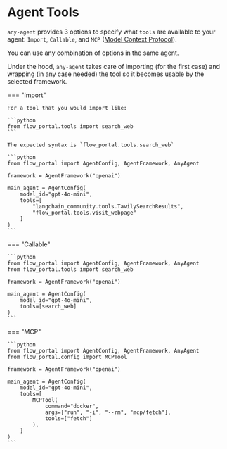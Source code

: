 # Agent Tools

`any-agent` provides 3 options to specify what `tools` are available to your agent: `Import`, `Callable`, and `MCP` ([Model Context Protocol](https://modelcontextprotocol.io/introduction)).

You can use any combination of options in the same agent.

Under the hood, `any-agent` takes care of importing (for the first case) and wrapping (in any case needed) the
tool so it becomes usable by the selected framework.

=== "Import"

    For a tool that you would import like:

    ```python
    from flow_portal.tools import search_web
    ```

    The expected syntax is `flow_portal.tools.search_web`

    ```python
    from flow_portal import AgentConfig, AgentFramework, AnyAgent

    framework = AgentFramework("openai")

    main_agent = AgentConfig(
        model_id="gpt-4o-mini",
        tools=[
            "langchain_community.tools.TavilySearchResults",
            "flow_portal.tools.visit_webpage"
        ]
    )
    ```

=== "Callable"

    ```python
    from flow_portal import AgentConfig, AgentFramework, AnyAgent
    from flow_portal.tools import search_web

    framework = AgentFramework("openai")

    main_agent = AgentConfig(
        model_id="gpt-4o-mini",
        tools=[search_web]
    )
    ```

=== "MCP"

    ```python
    from flow_portal import AgentConfig, AgentFramework, AnyAgent
    from flow_portal.config import MCPTool

    framework = AgentFramework("openai")

    main_agent = AgentConfig(
        model_id="gpt-4o-mini",
        tools=[
            MCPTool(
                command="docker",
                args=["run", "-i", "--rm", "mcp/fetch"],
                tools=["fetch"]
            ),
        ]
    )
    ```

